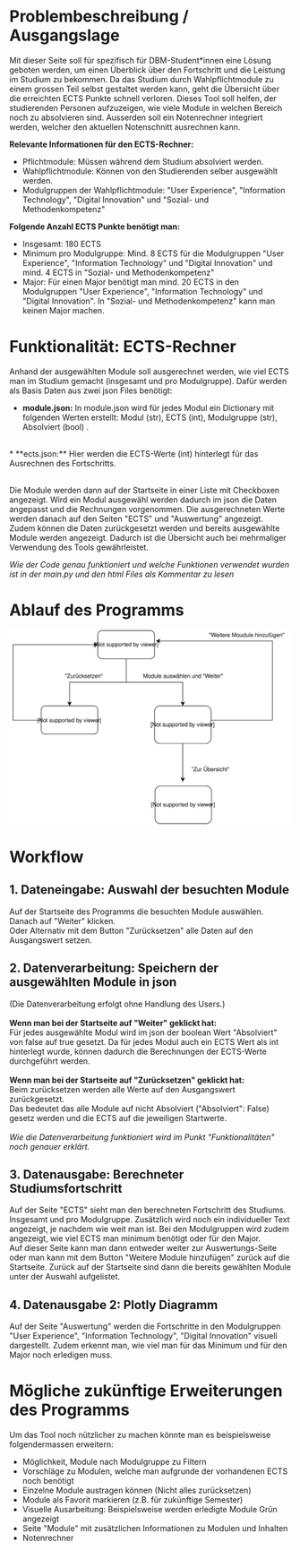 # Problembeschreibung / Ausgangslage 
Mit dieser Seite soll für spezifisch für DBM-Student*innen eine Lösung geboten werden, um einen Überblick über den Fortschritt und die Leistung im Studium zu bekommen.
Da das Studium durch Wahlpflichtmodule zu einem grossen Teil selbst gestaltet werden kann, geht die Übersicht über die erreichten ECTS Punkte schnell verloren. 
Dieses Tool soll helfen, der studierenden Personen aufzuzeigen, wie viele Module in welchen Bereich noch zu absolvieren sind.
Ausserden soll ein Notenrechner integriert werden, welcher den aktuellen Notenschnitt ausrechnen kann.

**Relevante Informationen für den ECTS-Rechner:**<br>
* Pflichtmodule: Müssen während dem Studium absolviert werden. 
* Wahlpflichtmodule: Können von den Studierenden selber ausgewählt werden. 
* Modulgruppen der Wahlpflichtmodule: "User Experience", "Information Technology", "Digital Innovation" und "Sozial- und Methodenkompetenz"

**Folgende Anzahl ECTS Punkte benötigt man:**<br>
* Insgesamt: 180 ECTS 
* Minimum pro Modulgruppe: Mind. 8 ECTS für die Modulgruppen "User Experience", "Information Technology" und "Digital Innovation" und mind. 4 ECTS in "Sozial- und Methodenkompetenz"
* Major: Für einen Major benötigt man mind. 20 ECTS in den Modulgruppen "User Experience", "Information Technology" und "Digital Innovation". In "Sozial- und Methodenkompetenz" kann man keinen Major machen.


# Funktionalität: ECTS-Rechner
Anhand der ausgewählten Module soll ausgerechnet werden, wie viel ECTS man im Studium gemacht (insgesamt und pro Modulgruppe).
Dafür werden als Basis Daten aus zwei json Files benötigt:<br>
* **module.json:** 
In module.json wird für jedes Modul ein Dictionary mit folgenden Werten erstellt: Modul (str), ECTS (int), Modulgruppe (str), Absolviert (bool) .
<br>
* **ects.json:** Hier werden die ECTS-Werte (int) hinterlegt für das Ausrechnen des Fortschritts.

<br> Die Module werden dann auf der Startseite in einer Liste mit Checkboxen angezeigt.
Wird ein Modul ausgewähl werden dadurch im json die Daten angepasst und die Rechnungen vorgenommen.
Die ausgerechneten Werte werden danach auf den Seiten "ECTS" und "Auswertung" angezeigt.<br>
Zudem können die Daten zurückgesetzt werden und bereits ausgewählte Module werden angezeigt.
Dadurch ist die Übersicht auch bei mehrmaliger Verwendung des Tools gewährleistet.

*Wie der Code genau funktioniert und welche Funktionen verwendet wurden ist in der main.py und den html Files als Kommentar zu lesen*


# Ablauf des Programms
![Diagramm](./img/ablaufdiagram.svg)

# Workflow
## 1. Dateneingabe: Auswahl der besuchten Module
Auf der Startseite des Programms die besuchten Module auswählen. <br>
Danach auf "Weiter" klicken. <br>
Oder Alternativ mit dem Button "Zurücksetzen" alle Daten auf den Ausgangswert setzen. 


## 2. Datenverarbeitung: Speichern der ausgewählten Module in json
(Die Datenverarbeitung erfolgt ohne Handlung des Users.)<br><br>
**Wenn man bei der Startseite auf "Weiter" geklickt hat:**<br>
Für jedes ausgewählte Modul wird im json der boolean Wert "Absolviert" von false auf true gesetzt.
Da für jedes Modul auch ein ECTS Wert als int hinterlegt wurde, können dadurch die Berechnungen der ECTS-Werte durchgeführt werden.
<br><br>**Wenn man bei der Startseite auf "Zurücksetzen" geklickt hat:**<br>
Beim zurücksetzen werden alle Werte auf den Ausgangswert zurückgesetzt.<br>
Das bedeutet das alle Module auf nicht Absolviert ("Absolviert": False) gesetz werden und die ECTS auf die jeweiligen Startwerte.
<br><br>
*Wie die Datenverarbeitung funktioniert wird im Punkt "Funktionalitäten" noch genauer erklärt.*


## 3. Datenausgabe: Berechneter Studiumsfortschritt
Auf der Seite "ECTS" sieht man den berechneten Fortschritt des Studiums. Insgesamt und pro Modulgruppe.
Zusätzlich wird noch ein individueller Text angezeigt, je nachdem wie weit man ist.
Bei den Modulgruppen wird zudem angezeigt, wie viel ECTS man minimum benötigt oder für den Major.
<br>Auf dieser Seite kann man dann entweder weiter zur Auswertungs-Seite oder man kann mit dem Button "Weitere Module hinzufügen" zurück auf die Startseite.
Zurück auf der Startseite sind dann die bereits gewählten Module unter der Auswahl aufgelistet.

## 4. Datenausgabe 2: Plotly Diagramm
Auf der Seite "Auswertung" werden die Fortschritte in den Modulgruppen 
"User Experience", "Information Technology", "Digital Innovation" visuell dargestellt.
Zudem erkennt man, wie viel man für das Minimum und für den Major noch erledigen muss.


# Mögliche zukünftige Erweiterungen des Programms
Um das Tool noch nützlicher zu machen könnte man es beispielsweise folgendermassen erweitern:
* Möglichkeit, Module nach Modulgruppe zu Filtern
* Vorschläge zu Modulen, welche man aufgrunde der vorhandenen ECTS noch benötigt
* Einzelne Module austragen können (Nicht alles zurücksetzen)
* Module als Favorit markieren (z.B. für zukünftige Semester)
* Visuelle Ausarbeitung: Beispielsweise werden erledigte Module Grün angezeigt
* Seite "Module" mit zusätzlichen Informationen zu Modulen und Inhalten
* Notenrechner


